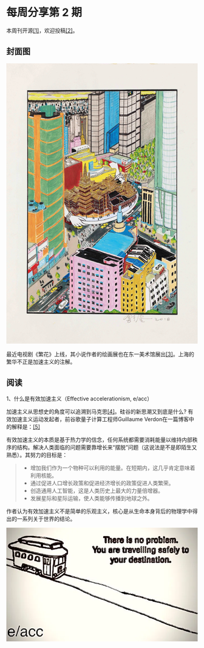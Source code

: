 # 每周分享第 2 期

本周刊开源[[1]](https://github.com/hp-yu/weekly)，欢迎投稿[[2]](https://github.com/hp-yu/weekly/issues)。

## 封面图

![](/attachments/2023-12-31-23-16-30.png)

最近电视剧《繁花》上线，其小说作者的绘画展也在东一美术馆展出[[3]](https://mp.weixin.qq.com/s/die0PtAfbIvQ5ve4O5dZLQ)。上海的繁华不正是加速主义的注解。

## 阅读

1、什么是有效加速主义（Effective accelerationism, e/acc）

加速主义从思想史的角度可以追溯到马克思[[4]](https://www.bilibili.com/video/BV1dg4y1o7mG)。硅谷的新思潮又到底是什么? 有效加速主义运动发起者，前谷歌量子计算工程师Guillaume Verdon在一篇博客中的解释是：[[5]](https://effectiveaccelerationism.substack.com/p/what-the-f-is-eacc)
  
有效加速主义的本质是基于热力学的信念，任何系统都需要消耗能量以维持内部秩序的结构。解决人类面临的问题需要靠增长来“摆脱”问题（这说法是不是即陌生又熟悉）。其努力的目标是：
> - 增加我们作为一个物种可以利用的能量。在短期内，这几乎肯定意味着利用核能。
> - 通过促进人口增长政策和促进经济增长的政策促进人类繁荣。
> - 创造通用人工智能，这是人类历史上最大的力量倍增器。
> - 发展星际和星际运输，使人类能够传播到地球之外。

作者认为有效加速主义不是简单的乐观主义，核心是从生命本身背后的物理学中得出的一系列关于世界的结论。

![](/attachments/2023-12-31-21-59-27.png)

